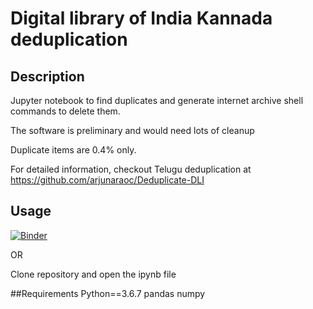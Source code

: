 # Digital library of India Kannada deduplication


## Description
Jupyter notebook  to find duplicates and generate internet archive shell commands to delete them.

The software is preliminary and would need lots of cleanup

Duplicate items are 0.4% only.

For detailed information, checkout Telugu deduplication at
https://github.com/arjunaraoc/Deduplicate-DLI

## Usage

[![Binder](https://mybinder.org/badge_logo.svg)](https://mybinder.org/v2/gh/arjunaraoc/)

OR


Clone repository and open the ipynb file


##Requirements
Python==3.6.7
pandas
numpy







